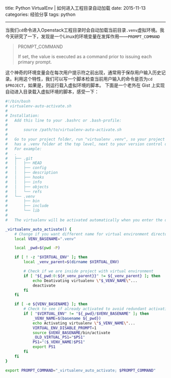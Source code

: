 title: Python VirtualEnv | 如何进入工程目录自动加载
date: 2015-11-13
categories: 经验分享
tags: python

---

当我们`cd`命令进入Openstack工程目录时会自动加载当前目录`.venv`虚拟环境。我今天研究了一下，发现是一个Linux的环境变量在发挥作用——`PROMPT_COMMAND`

<!--more-->

>PROMPT_COMMAND
>
>If set, the value is executed as a command prior to issuing each primary prompt.

这个神奇的环境变量会在每次用户提示符之前出现，通常用于保存用户输入历史记录。利用这个特性，我们可以写一个脚本检查当前用户输入的命令是否为`cd $PROJECT`，如果是，则运行载入虚拟环境的脚本。
下面是一个老外在 Gist 上实现自动进入目录载入虚拟环境的脚本，感受一下：

```bash
#!/bin/bash
# virtualenv-auto-activate.sh
#
# Installation:
#   Add this line to your .bashrc or .bash-profile:
#
#       source /path/to/virtualenv-auto-activate.sh
#
#   Go to your project folder, run "virtualenv .venv", so your project folder
#   has a .venv folder at the top level, next to your version control directory.
#   For example:
#   .
#   ├── .git
#   │   ├── HEAD
#   │   ├── config
#   │   ├── description
#   │   ├── hooks
#   │   ├── info
#   │   ├── objects
#   │   └── refs
#   └── .venv
#       ├── bin
#       ├── include
#       └── lib
#
#   The virtualenv will be activated automatically when you enter the directory.

_virtualenv_auto_activate() {
    # Change if you want different name for virtual environment directory
    local VENV_BASENAME=".venv"

    local _pwd=$(pwd -P)

    if [ ! -z "$VIRTUAL_ENV" ]; then
        local _venv_parent=$(dirname $VIRTUAL_ENV)

        # Check if we are inside project with virtual environment
        if [ "${_pwd:0:${#_venv_parent}}" != ${_venv_parent} ]; then
            echo Deativating virtualenv \"$_VENV_NAME\"...
            deactivate
        fi
    fi

    if [ -e ${VENV_BASENAME} ]; then
        # Check to see if already activated to avoid redundant activating
        if [ "$VIRTUAL_ENV" != "${_pwd}/$VENV_BASENAME" ]; then
            _VENV_NAME=$(basename ${_pwd})
            echo Activating virtualenv \"$_VENV_NAME\"...
            VIRTUAL_ENV_DISABLE_PROMPT=1
            source $VENV_BASENAME/bin/activate
            _OLD_VIRTUAL_PS1="$PS1"
            PS1="($_VENV_NAME)$PS1"
            export PS1
        fi
    fi
}

export PROMPT_COMMAND="_virtualenv_auto_activate; $PROMPT_COMMAND"
```

